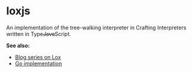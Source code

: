 # loxjs

An implementation of the tree-walking interpreter in Crafting Interpreters written in Type~~Java~~Script.

**See also:**

- [Blog series on Lox](https://chidiwilliams.com/post/notes-on-crafting-interpreters-go/)
- [Go implementation](https://github.com/chidiwilliams/glox)
